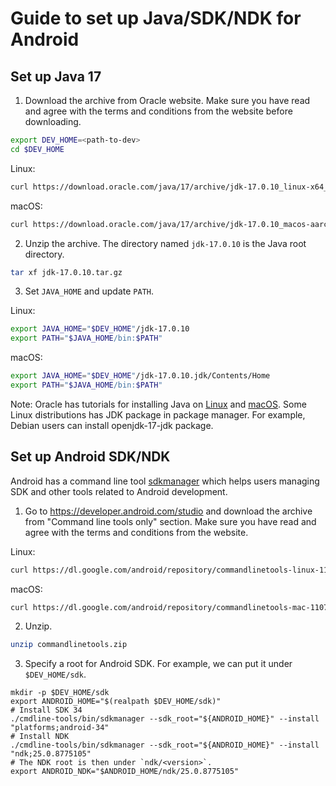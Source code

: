 # Guide to set up Java/SDK/NDK for Android

## Set up Java 17
1. Download the archive from Oracle website.
Make sure you have read and agree with the terms and conditions from the website before downloading.
```bash
export DEV_HOME=<path-to-dev>
cd $DEV_HOME
```
Linux:
```bash
curl https://download.oracle.com/java/17/archive/jdk-17.0.10_linux-x64_bin.tar.gz -o jdk-17.0.10.tar.gz
```
macOS:
```bash
curl https://download.oracle.com/java/17/archive/jdk-17.0.10_macos-aarch64_bin.tar.gz -o jdk-17.0.10.tar.gz
```
2. Unzip the archive. The directory named `jdk-17.0.10` is the Java root directory.
```bash
tar xf jdk-17.0.10.tar.gz
```
3. Set `JAVA_HOME` and update `PATH`.

Linux:
```bash
export JAVA_HOME="$DEV_HOME"/jdk-17.0.10
export PATH="$JAVA_HOME/bin:$PATH"
```
macOS:
```bash
export JAVA_HOME="$DEV_HOME"/jdk-17.0.10.jdk/Contents/Home
export PATH="$JAVA_HOME/bin:$PATH"
```

Note: Oracle has tutorials for installing Java on
[Linux](https://docs.oracle.com/en/java/javase/17/install/installation-jdk-linux-platforms.html#GUID-4A6BD592-1840-4BB4-A758-4CD49E9EE88B)
and [macOS](https://docs.oracle.com/en/java/javase/17/install/installation-jdk-macos.html#GUID-E8A251B6-D9A9-4276-ABC8-CC0DAD62EA33).
Some Linux distributions has JDK package in package manager. For example, Debian users can install
openjdk-17-jdk package.

## Set up Android SDK/NDK
Android has a command line tool [sdkmanager](https://developer.android.com/tools/sdkmanager) which
helps users managing SDK and other tools related to Android development.

1. Go to https://developer.android.com/studio and download the archive from "Command line tools
only" section. Make sure you have read and agree with the terms and conditions from the website.

Linux:
```bash
curl https://dl.google.com/android/repository/commandlinetools-linux-11076708_latest.zip -o commandlinetools.zip
```
macOS:
```bash
curl https://dl.google.com/android/repository/commandlinetools-mac-11076708_latest.zip -o commandlinetools.zip
```
2. Unzip.
```bash
unzip commandlinetools.zip
```
3. Specify a root for Android SDK. For example, we can put it under `$DEV_HOME/sdk`.

```
mkdir -p $DEV_HOME/sdk
export ANDROID_HOME="$(realpath $DEV_HOME/sdk)"
# Install SDK 34
./cmdline-tools/bin/sdkmanager --sdk_root="${ANDROID_HOME}" --install "platforms;android-34"
# Install NDK
./cmdline-tools/bin/sdkmanager --sdk_root="${ANDROID_HOME}" --install "ndk;25.0.8775105"
# The NDK root is then under `ndk/<version>`.
export ANDROID_NDK="$ANDROID_HOME/ndk/25.0.8775105"
```
